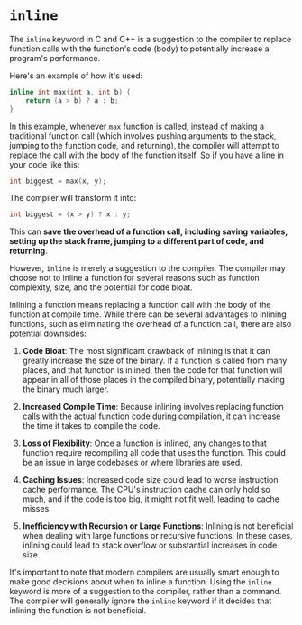 # `inline`

The `inline` keyword in C and C++ is a suggestion to the compiler to replace function calls with the function's code (body) to potentially increase a program's performance.

Here's an example of how it's used:

```c++
inline int max(int a, int b) {
    return (a > b) ? a : b;
}
```

In this example, whenever `max` function is called, instead of making a traditional function call (which involves pushing arguments to the stack, jumping to the function code, and returning), the compiler will attempt to replace the call with the body of the function itself. So if you have a line in your code like this:

```c++
int biggest = max(x, y);
```

The compiler will transform it into:

```c++
int biggest = (x > y) ? x : y;
```

This can **save the overhead of a function call, including saving variables, setting up the stack frame, jumping to a different part of code, and returning**. 

However, `inline` is merely a suggestion to the compiler. The compiler may choose not to inline a function for several reasons such as function complexity, size, and the potential for code bloat.

Inlining a function means replacing a function call with the body of the function at compile time. While there can be several advantages to inlining functions, such as eliminating the overhead of a function call, there are also potential downsides:

1. **Code Bloat**: The most significant drawback of inlining is that it can greatly increase the size of the binary. If a function is called from many places, and that function is inlined, then the code for that function will appear in all of those places in the compiled binary, potentially making the binary much larger.

2. **Increased Compile Time**: Because inlining involves replacing function calls with the actual function code during compilation, it can increase the time it takes to compile the code.

3. **Loss of Flexibility**: Once a function is inlined, any changes to that function require recompiling all code that uses the function. This could be an issue in large codebases or where libraries are used.

4. **Caching Issues**: Increased code size could lead to worse instruction cache performance. The CPU's instruction cache can only hold so much, and if the code is too big, it might not fit well, leading to cache misses.

5. **Inefficiency with Recursion or Large Functions**: Inlining is not beneficial when dealing with large functions or recursive functions. In these cases, inlining could lead to stack overflow or substantial increases in code size.

It's important to note that modern compilers are usually smart enough to make good decisions about when to inline a function. Using the `inline` keyword is more of a suggestion to the compiler, rather than a command. The compiler will generally ignore the `inline` keyword if it decides that inlining the function is not beneficial.